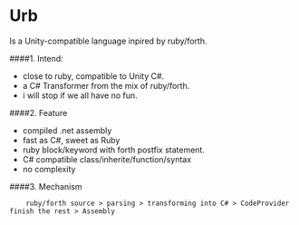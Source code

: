 # Urb
Is a Unity-compatible language inpired by ruby/forth.

####1. Intend:
 - close to ruby, compatible to Unity C#. 
 - a C# Transformer from the mix of ruby/forth.
 - i will stop if we all have no fun.
 
####2. Feature
 - compiled .net assembly
 - fast as C#, sweet as Ruby
 - ruby block/keyword with forth postfix statement.
 - C# compatible class/inherite/function/syntax
 - no complexity
 
####3. Mechanism

        ruby/forth source > parsing > transforming into C# > CodeProvider finish the rest > Assembly
